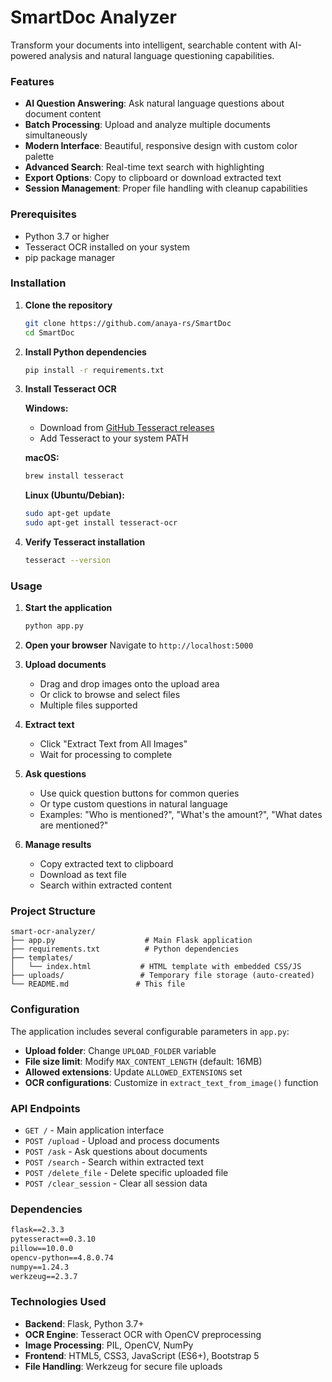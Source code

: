 # SmartDoc Analyzer

Transform your documents into intelligent, searchable content with AI-powered analysis and natural language questioning capabilities.

### Features

- **AI Question Answering**: Ask natural language questions about document content
- **Batch Processing**: Upload and analyze multiple documents simultaneously
- **Modern Interface**: Beautiful, responsive design with custom color palette
- **Advanced Search**: Real-time text search with highlighting
- **Export Options**: Copy to clipboard or download extracted text
- **Session Management**: Proper file handling with cleanup capabilities

### Prerequisites

- Python 3.7 or higher
- Tesseract OCR installed on your system
- pip package manager

### Installation

1. **Clone the repository**
   ```bash
   git clone https://github.com/anaya-rs/SmartDoc
   cd SmartDoc
   ```

2. **Install Python dependencies**
   ```bash
   pip install -r requirements.txt
   ```

3. **Install Tesseract OCR**

   **Windows:**
   - Download from [GitHub Tesseract releases](https://github.com/UB-Mannheim/tesseract/wiki)
   - Add Tesseract to your system PATH

   **macOS:**
   ```bash
   brew install tesseract
   ```

   **Linux (Ubuntu/Debian):**
   ```bash
   sudo apt-get update
   sudo apt-get install tesseract-ocr
   ```

4. **Verify Tesseract installation**
   ```bash
   tesseract --version
   ```

### Usage

1. **Start the application**
   ```bash
   python app.py
   ```

2. **Open your browser**
   Navigate to `http://localhost:5000`

3. **Upload documents**
   - Drag and drop images onto the upload area
   - Or click to browse and select files
   - Multiple files supported

4. **Extract text**
   - Click "Extract Text from All Images"
   - Wait for processing to complete

5. **Ask questions**
   - Use quick question buttons for common queries
   - Or type custom questions in natural language
   - Examples: "Who is mentioned?", "What's the amount?", "What dates are mentioned?"

6. **Manage results**
   - Copy extracted text to clipboard
   - Download as text file
   - Search within extracted content

### Project Structure

```
smart-ocr-analyzer/
├── app.py                    # Main Flask application
├── requirements.txt          # Python dependencies
├── templates/
│   └── index.html           # HTML template with embedded CSS/JS
├── uploads/                 # Temporary file storage (auto-created)
└── README.md               # This file
```

### Configuration

The application includes several configurable parameters in `app.py`:

- **Upload folder**: Change `UPLOAD_FOLDER` variable
- **File size limit**: Modify `MAX_CONTENT_LENGTH` (default: 16MB)
- **Allowed extensions**: Update `ALLOWED_EXTENSIONS` set
- **OCR configurations**: Customize in `extract_text_from_image()` function

### API Endpoints

- `GET /` - Main application interface
- `POST /upload` - Upload and process documents
- `POST /ask` - Ask questions about documents
- `POST /search` - Search within extracted text
- `POST /delete_file` - Delete specific uploaded file
- `POST /clear_session` - Clear all session data

### Dependencies

```txt
flask==2.3.3
pytesseract==0.3.10
pillow==10.0.0
opencv-python==4.8.0.74
numpy==1.24.3
werkzeug==2.3.7
```

### Technologies Used

- **Backend**: Flask, Python 3.7+
- **OCR Engine**: Tesseract OCR with OpenCV preprocessing
- **Image Processing**: PIL, OpenCV, NumPy
- **Frontend**: HTML5, CSS3, JavaScript (ES6+), Bootstrap 5
- **File Handling**: Werkzeug for secure file uploads
